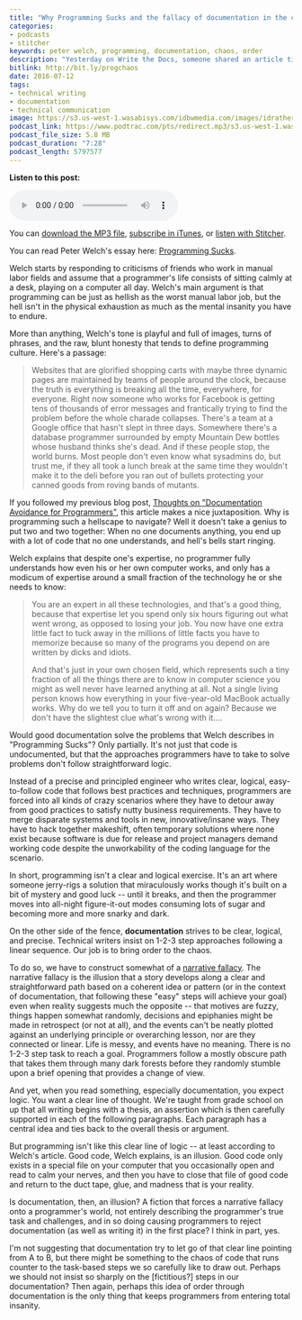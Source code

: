 ```yaml
---
title: "Why Programming Sucks and the fallacy of documentation in the context of code chaos"
categories:
- podcasts
- stitcher
keywords: peter welch, programming, documentation, chaos, order
description: "Yesterday on Write the Docs, someone shared an article titled Programming Sucks, by Peter Welch. More than just a developer monologue, this article seems to hit on universal truths about programming, so much so that the article has been translated into 10 languages and even has a professionally-read audio version on iTunes (which I bought for $2)."
bitlink: http://bit.ly/progchaos
date: 2016-07-12
tags:
- technical writing
- documentation
- technical communication
image: https://s3.us-west-1.wasabisys.com/idbwmedia.com/images/idratherbewritinglogo.png
podcast_link: https://www.podtrac.com/pts/redirect.mp3/s3.us-west-1.wasabisys.com/idbwmedia.com/podcasts/programming-sucks-fallacy.mp3
podcast_file_size: 5.8 MB
podcast_duration: "7:28"
podcast_length: 5797577
---
```


<div class="audioControls">
<p><b>Listen to this post:</b></p>
<p><audio controls="controls"><source src="https://www.podtrac.com/pts/redirect.mp3/s3.us-west-1.wasabisys.com/idbwmedia.com/podcasts/programming-sucks-fallacy.mp3" type="audio/mpeg" /></audio></p>

<p>You can <a href="https://www.podtrac.com/pts/redirect.mp3/s3.us-west-1.wasabisys.com/idbwmedia.com/podcasts/programming-sucks-fallacy.mp3" alt="Why Programming Sucks and the fallacy of documentation in the context of code chaos">download the MP3 file</a>, <a href="https://itunes.apple.com/us/podcast/id-rather-be-writing-podcast/id277365275">subscribe in iTunes</a>, or <a href="http://www.stitcher.com/podcast/id-rather-be-writing-technical-writing-podcast"> listen with Stitcher</a>.</p>
</div>


You can read Peter Welch's essay here: [Programming Sucks](http://www.stilldrinking.org/programming-sucks).

Welch starts by responding to criticisms of friends who work in manual labor fields and assume that a programmer's life consists of sitting calmly at a desk, playing on a computer all day. Welch's main argument is that programming can be just as hellish as the worst manual labor job, but the hell isn't in the physical exhaustion as much as the mental insanity you have to endure.

More than anything, Welch's tone is playful and full of images, turns of phrases, and the raw, blunt honesty that tends to define programming culture. Here's a passage:

>Websites that are glorified shopping carts with maybe three dynamic pages are maintained by teams of people around the clock, because the truth is everything is breaking all the time, everywhere, for everyone. Right now someone who works for Facebook is getting tens of thousands of error messages and frantically trying to find the problem before the whole charade collapses. There's a team at a Google office that hasn't slept in three days. Somewhere there's a database programmer surrounded by empty Mountain Dew bottles whose husband thinks she's dead. And if these people stop, the world burns. Most people don't even know what sysadmins do, but trust me, if they all took a lunch break at the same time they wouldn't make it to the deli before you ran out of bullets protecting your canned goods from roving bands of mutants.

If you followed my previous blog post, [Thoughts on "Documentation Avoidance for Programmers"](https://idratherbewriting.com/2016/07/09/programmer-explains-how-to-get-out-of-writing-documentation/), this article makes a nice juxtaposition. Why is programming such a hellscape to navigate? Well it doesn't take a genius to put two and two together: When no one documents anything, you end up with a lot of code that no one understands, and hell's bells start ringing.

Welch explains that despite one's expertise, no programmer fully understands how even his or her own computer works, and only has a modicum of expertise around a small fraction of the technology he or she needs to know:

>You are an expert in all these technologies, and that's a good thing, because that expertise let you spend only six hours figuring out what went wrong, as opposed to losing your job. You now have one extra little fact to tuck away in the millions of little facts you have to memorize because so many of the programs you depend on are written by dicks and idiots.
>
>And that's just in your own chosen field, which represents such a tiny fraction of all the things there are to know in computer science you might as well never have learned anything at all. Not a single living person knows how everything in your five-year-old MacBook actually works. Why do we tell you to turn it off and on again? Because we don't have the slightest clue what's wrong with it....

Would good documentation solve the problems that Welch describes in "Programming Sucks"? Only partially. It's not just that code is undocumented, but that the approaches programmers have to take to solve problems don't follow straightforward logic.

Instead of a precise and principled engineer who writes clear, logical, easy-to-follow code that follows best practices and techniques, programmers are forced into all kinds of crazy scenarios where they have to detour away from good practices to satisfy nutty business requirements. They have to merge disparate systems and tools in new, innovative/insane ways. They have to hack together makeshift, often temporary solutions where none exist because software is due for release and project managers demand working code despite the unworkability of the coding language for the scenario.

In short, programming isn't a clear and logical exercise. It's an art where someone jerry-rigs a solution that miraculously works though it's built on a bit of mystery and good luck -- until it breaks, and then the programmer moves into all-night figure-it-out modes consuming lots of sugar and becoming more and more snarky and dark.

On the other side of the fence, **documentation** strives to be clear, logical, and precise. Technical writers insist on 1-2-3 step approaches following a linear sequence. Our job is to bring order to the chaos.

To do so, we have to construct somewhat of a [narrative fallacy](https://wiki.lesswrong.com/wiki/Narrative_fallacy). The narrative fallacy is the illusion that a story develops along a clear and straightforward path based on a coherent idea or pattern (or in the context of documentation, that following these "easy" steps will achieve your goal) even when reality suggests much the opposite -- that motives are fuzzy, things happen somewhat randomly, decisions and epiphanies might be made in retrospect (or not at all), and the events can't be neatly plotted against an underlying principle or overarching lesson, nor are they connected or linear. Life is messy, and events have no meaning. There is no 1-2-3 step task to reach a goal. Programmers follow a mostly obscure path that takes them through many dark forests before they randomly stumble upon a brief opening that provides a change of view.

And yet, when you read something, especially documentation, you expect logic. You want a clear line of thought. We're taught from grade school on up that all writing begins with a thesis, an assertion which is then carefully supported in each of the following paragraphs. Each paragraph has a central idea and ties back to the overall thesis or argument.

But programming isn't like this clear line of logic -- at least according to Welch's article. Good code, Welch explains, is an illusion. Good code only exists in a special file on your computer that you occasionally open and read to calm your nerves, and then you have to close that file of good code and return to the duct tape, glue, and madness that is your reality.

Is documentation, then, an illusion? A fiction that forces a narrative fallacy onto a programmer's world, not entirely describing the programmer's true task and challenges, and in so doing causing programmers to reject documentation (as well as writing it) in the first place? I think in part, yes.

I'm not suggesting that documentation try to let go of that clear line pointing from A to B, but there might be something to the chaos of code that runs counter to the task-based steps we so carefully like to draw out. Perhaps we should not insist so sharply on the [fictitious?] steps in our documentation? Then again, perhaps this idea of order through documentation is the only thing that keeps programmers from entering total insanity.


